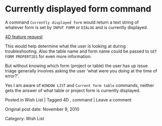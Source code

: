 # Currently displayed form command

A command ` Currently displayed form ` would return a text string of whatever
form is set by ` INPUT FORM ` or ` DIALOG ` and is currently displayed.

[ 4D feature request ](http://forums.4d.fr/Post//4641149/1/)

This would help determine what the user is looking at during troubleshooting.
Also the table name and form name could be passed to ` GET FORM PROPERTIES `
for even more information.

But without knowing which form (project or table) the user has up issue triage
generally involves asking the user ‘what were you doing at the time of
error?’.

Yes I am aware of ` WINDOW LIST ` and ` Current form table ` commands, neither
gets the answer of what table or project form is currently displayed.

Posted in Wish List | Tagged 4D , command | Leave a comment 


Original post date: November 9, 2010

Category: Wish List